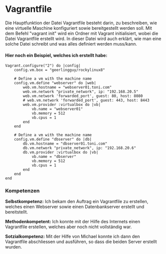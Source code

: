 # Vagrantfile

Die Hauptfunktion der Datei Vagrantfile besteht darin, zu beschreiben, wie eine virtuelle Maschine konfiguriert sowie bereitgestellt werden soll. Mit dem Befehl "vagrant init" wird ein Ordner mit Vagrant initialisiert, wobei die Datei Vagrantfile erstellt wird. In dieser Datei wird auch erklärt, wie man eine solche Datei schreibt und was alles definiert werden muss/kann. 

#### Hier noch ein Beispiel, welches ich erstellt habe:


    Vagrant.configure("2") do |config|  
        config.vm.box = "geerlingguy/rockylinux8"

        # Define a vm with the machine name
        config.vm.define "webserver" do |web|
            web.vm.hostname = "webserver01.toni.com"
            web.vm.network "private_network", ip: "192.168.20.5"
            web.vm.network 'forwarded_port', guest: 80, host: 8080
            # web.vm.network 'forwarded_port', guest: 443, host: 8443
            web.vm.provider :virtualbox do |vb|
                vb.name = "webserver01"
                vb.memory = 512
                vb.cpus = 1
            end
        end

        # Define a vm with the machine name
        config.vm.define "dbserver" do |db|
            db.vm.hostname = "dbserver01.toni.com"
            db.vm.network "private_network", ip: "192.168.20.6"
            db.vm.provider :virtualbox do |vb|
                vb.name = "dbserver"
                vb.memory = 512
                vb.cpus = 1
            end
        end
    end




### Kompetenzen

**Selbstkompetenz:** Ich bekam den Auftrag ein  Vagrantfile zu erstellen, welches einen Webserver sowie einen Datenbankserver erstellt und bereitstellt.

**Methodenkompetent:** Ich konnte mit der Hilfe des Internets einen Vagrantfile erstellen, welches aber noch nicht vollständig war. 

**Sotzialkompetenz:** Mit der Hilfe von Michael konnte ich dann den Vagrantfile abschliessen und ausführen, so dass die beiden Server erstellt wurden.

